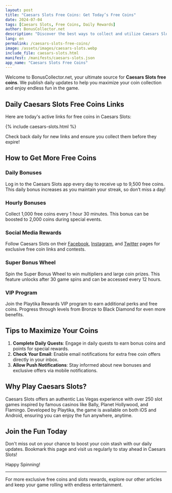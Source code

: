 ```yaml
---
layout: post
title: "Caesars Slots Free Coins: Get Today’s Free Coins"
date: 2024-07-04
tags: [Caesars Slots, Free Coins, Daily Rewards]
author: BonusCollector.net
description: "Discover the best ways to collect and utilize Caesars Slots free coins with daily updates and exclusive rewards."
lang: en
permalink: /caesars-slots-free-coins/
image: /assets/images/caesars-slots.webp
include_file: caesars-slots.html
manifest: /manifests/caesars-slots.json
app_name: "Caesars Slots Free Coins"
---
```


Welcome to BonusCollector.net, your ultimate source for **Caesars Slots free coins**. We publish daily updates to help you maximize your coin collection and enjoy endless fun in the game. 

## Daily Caesars Slots Free Coins Links

Here are today's active links for free coins in Caesars Slots:

{% include caesars-slots.html %}

Check back daily for new links and ensure you collect them before they expire!

## How to Get More Free Coins

### Daily Bonuses
Log in to the Caesars Slots app every day to receive up to 9,500 free coins. This daily bonus increases as you maintain your streak, so don’t miss a day!

### Hourly Bonuses
Collect 1,000 free coins every 1 hour 30 minutes. This bonus can be boosted to 2,000 coins during special events.

### Social Media Rewards
Follow Caesars Slots on their [Facebook](https://www.facebook.com/CaesarsCasino/), [Instagram](https://www.instagram.com/caesars_slots/), and [Twitter](https://twitter.com/CaesarsSlots) pages for exclusive free coin links and contests.

### Super Bonus Wheel
Spin the Super Bonus Wheel to win multipliers and large coin prizes. This feature unlocks after 30 game spins and can be accessed every 12 hours.

### VIP Program
Join the Playtika Rewards VIP program to earn additional perks and free coins. Progress through levels from Bronze to Black Diamond for even more benefits.

## Tips to Maximize Your Coins

1. **Complete Daily Quests**: Engage in daily quests to earn bonus coins and points for special rewards.
2. **Check Your Email**: Enable email notifications for extra free coin offers directly in your inbox.
3. **Allow Push Notifications**: Stay informed about new bonuses and exclusive offers via mobile notifications.

## Why Play Caesars Slots?

Caesars Slots offers an authentic Las Vegas experience with over 250 slot games inspired by famous casinos like Bally, Planet Hollywood, and Flamingo. Developed by Playtika, the game is available on both iOS and Android, ensuring you can enjoy the fun anywhere, anytime.

## Join the Fun Today

Don't miss out on your chance to boost your coin stash with our daily updates. Bookmark this page and visit us regularly to stay ahead in Caesars Slots!

Happy Spinning!

---

For more exclusive free coins and slots rewards, explore our other articles and keep your game rolling with endless entertainment.